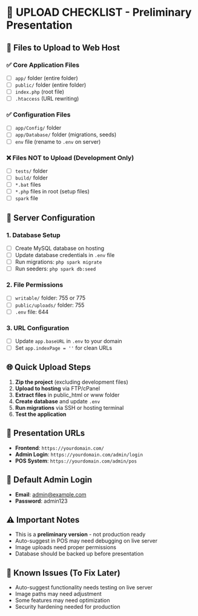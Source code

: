 # 🚀 UPLOAD CHECKLIST - Preliminary Presentation

## 📁 Files to Upload to Web Host

### ✅ Core Application Files
- [ ] `app/` folder (entire folder)
- [ ] `public/` folder (entire folder)
- [ ] `index.php` (root file)
- [ ] `.htaccess` (URL rewriting)

### ✅ Configuration Files
- [ ] `app/Config/` folder
- [ ] `app/Database/` folder (migrations, seeds)
- [ ] `env` file (rename to `.env` on server)

### ❌ Files NOT to Upload (Development Only)
- [ ] `tests/` folder
- [ ] `build/` folder
- [ ] `*.bat` files
- [ ] `*.php` files in root (setup files)
- [ ] `spark` file

## 🔧 Server Configuration

### 1. Database Setup
- [ ] Create MySQL database on hosting
- [ ] Update database credentials in `.env` file
- [ ] Run migrations: `php spark migrate`
- [ ] Run seeders: `php spark db:seed`

### 2. File Permissions
- [ ] `writable/` folder: 755 or 775
- [ ] `public/uploads/` folder: 755
- [ ] `.env` file: 644

### 3. URL Configuration
- [ ] Update `app.baseURL` in `.env` to your domain
- [ ] Set `app.indexPage = ''` for clean URLs

## 🌐 Quick Upload Steps

1. **Zip the project** (excluding development files)
2. **Upload to hosting** via FTP/cPanel
3. **Extract files** in public_html or www folder
4. **Create database** and update `.env`
5. **Run migrations** via SSH or hosting terminal
6. **Test the application**

## 🎯 Presentation URLs

- **Frontend**: `https://yourdomain.com/`
- **Admin Login**: `https://yourdomain.com/admin/login`
- **POS System**: `https://yourdomain.com/admin/pos`

## 🔑 Default Admin Login
- **Email**: admin@example.com
- **Password**: admin123

## ⚠️ Important Notes

- This is a **preliminary version** - not production ready
- Auto-suggest in POS may need debugging on live server
- Image uploads need proper permissions
- Database should be backed up before presentation

## 🐛 Known Issues (To Fix Later)
- Auto-suggest functionality needs testing on live server
- Image paths may need adjustment
- Some features may need optimization
- Security hardening needed for production








